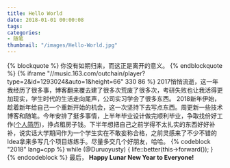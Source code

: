 ```yaml
---
title: Hello World
date: 2018-01-01 00:00:08
tags:
categories:
- 随笔
thumbnail: "/images/Hello-World.jpg"
---
```

{% blockquote %}
你没有如期归来，而这正是离开的意义。
{% endblockquote %}
{% iframe "//music.163.com/outchain/player?type=2&id=1293024&auto=1&height=66" 330 86 %}
2017悄悄流逝，这一年我经历了很多事，博客翻来覆去建了很多次荒废了很多次，考研失败也让我活得更加现实，学生时代的生活走向尾声，公司实习学会了很多东西。
2018新年伊始，趁着新年给自己一个重新开始的机会，这一次坚持下去写点东西。周更新一些技术博客和随笔。今年安排了挺多事情，上半年毕业设计做完顺利毕业，争取找份好工作([个人简历](https://blog.angelmsger.com/about/index.html#简历-Resume))，挣点租房子钱。下半年想把自己之前学得不太扎实的东西好好补补，说实话大学期间作为一个学生实在不敢妄称合格，之前灵感来了不少不错的Idea拿来多写几个项目练练手。尽量多交几个好朋友，哈哈。
{% codeblock "2018" lang=cpp %}
while (@Duruoyusty) {
  life::better(this->forward());
}
{% endcodeblock %}
最后，
**Happy Lunar New Year to Everyone!**
